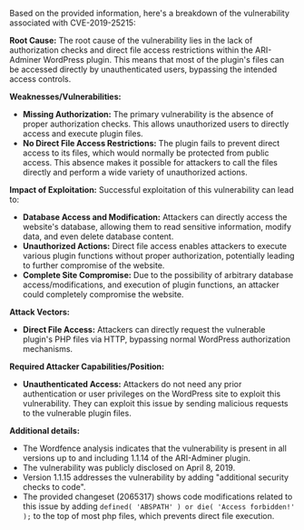 Based on the provided information, here's a breakdown of the vulnerability associated with CVE-2019-25215:

**Root Cause:**
The root cause of the vulnerability lies in the lack of authorization checks and direct file access restrictions within the ARI-Adminer WordPress plugin. This means that most of the plugin's files can be accessed directly by unauthenticated users, bypassing the intended access controls.

**Weaknesses/Vulnerabilities:**
*   **Missing Authorization:** The primary vulnerability is the absence of proper authorization checks. This allows unauthorized users to directly access and execute plugin files.
*   **No Direct File Access Restrictions:** The plugin fails to prevent direct access to its files, which would normally be protected from public access. This absence makes it possible for attackers to call the files directly and perform a wide variety of unauthorized actions.

**Impact of Exploitation:**
Successful exploitation of this vulnerability can lead to:
*   **Database Access and Modification:** Attackers can directly access the website's database, allowing them to read sensitive information, modify data, and even delete database content.
*   **Unauthorized Actions:** Direct file access enables attackers to execute various plugin functions without proper authorization, potentially leading to further compromise of the website.
*   **Complete Site Compromise:** Due to the possibility of arbitrary database access/modifications, and execution of plugin functions, an attacker could completely compromise the website.

**Attack Vectors:**
*   **Direct File Access:** Attackers can directly request the vulnerable plugin's PHP files via HTTP, bypassing normal WordPress authorization mechanisms.

**Required Attacker Capabilities/Position:**
*   **Unauthenticated Access:** Attackers do not need any prior authentication or user privileges on the WordPress site to exploit this vulnerability. They can exploit this issue by sending malicious requests to the vulnerable plugin files.

**Additional details:**
*   The Wordfence analysis indicates that the vulnerability is present in all versions up to and including 1.1.14 of the ARI-Adminer plugin.
*   The vulnerability was publicly disclosed on April 8, 2019.
*   Version 1.1.15 addresses the vulnerability by adding "additional security checks to code".
*   The provided changeset (2065317) shows code modifications related to this issue by adding `defined( 'ABSPATH' ) or die( 'Access forbidden!' );` to the top of most php files, which prevents direct file execution.